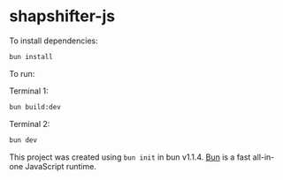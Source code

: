 # shapshifter-js

To install dependencies:

```bash
bun install
```

To run:

Terminal 1:

```bash
bun build:dev
```

Terminal 2:

```bash
bun dev
```

This project was created using `bun init` in bun v1.1.4. [Bun](https://bun.sh) is a fast all-in-one JavaScript runtime.
